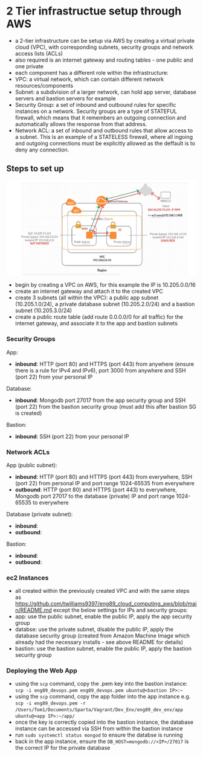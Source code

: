 # 2 Tier infrastructue setup through AWS
- a 2-tier infrastructure can be setup via AWS by creating a virtual private cloud (VPC), with corresponding subnets, security groups and network access lists (ACLs)
- also required is an internet gateway and routing tables - one public and one private
- each component has a different role within the infrastructure:
- VPC: a virtual network, which can contain different network resources/components
- Subnet: a subdivision of a larger network, can hold app server, database servers and bastion servers for example
- Security Group: a set of inbound and outbound rules for specific instances on a network. Security groups are a type of STATEFUL firewall, which means that it remembers an outgoing connection and automatically allows the response from that address.
- Network ACL: a set of inbound and outbound rules that allow access to a subnet. This is an example of a STATELESS firewall, where all ingoing and outgoing connections must be explicitly allowed as the deffault is to deny any connection.

## Steps to set up

![2 tier with AWS](AWS_2tier.png)
- begin by creating a VPC on AWS, for this example the IP is 10.205.0.0/16
- create an internet gateway and attach it to the created VPC
- create 3 subnets (all within the VPC): a public app subnet (10.205.1.0/24), a private database subnet (10.205.2.0/24) and a bastion subnet (10.205.3.0/24)
- create a public route table (add route 0.0.0.0/0 for all traffic) for the internet gateway, and associate it to the app and bastion subnets

### Security Groups

App:
- **inbound**: HTTP (port 80) and HTTPS (port 443) from anywhere (ensure there is a rule for IPv4 and IPv6), port 3000 from anywhere and SSH (port 22) from your personal IP

Database:
- **inbound**: Mongodb port 27017 from the app security group and SSH (port 22) from the bastion security group (must add this after bastion SG is created)

Bastion:
- **inbound**: SSH (port 22) from your personal IP

### Network ACLs

App (public subnet):
- **inbound**: HTTP (port 80) and HTTPS (port 443) from everywhere, SSH (port 22) from personal IP and port range 1024-65535 from everywhere
- **outbound**: HTTP (port 80) and HTTPS (port 443) to everywhere, Mongodb port 27017 to the database (private) IP and port range 1024-65535 to everywhere

Database (private subnet):
- **inbound**:
- **outbound**:

Bastion:
- **inbound**:
- **outbound**:

### ec2 Instances
- all created within the previously created VPC and with the same steps as https://github.com/twilliams9397/eng89_cloud_computing_aws/blob/main/README.md except the below settings for IPs and security groups:
- app: use the public subnet, enable the public IP, apply the app security group
- databse: use the private subnet, disable the public IP, apply the database security group (created from Amazon Machine Image which already had the necessary installs - see above README for details)
- bastion: use the bastion subnet, enable the public IP, apply the bastion security group

### Deploying the Web App
- using the `scp` command, copy the .pem key into the bastion instance: `scp -i eng89_devops.pem eng89_devops.pem ubuntu@<bastion IP>:~`
- using the `scp` command, copy the app folder into the app instance e.g. `scp -i eng89_devops.pem -r /Users/Tom1/Documents/Sparta/Vagrant/Dev_Env/eng89_dev_env/app ubuntu@<app IP>:~/app/`
- once the key is correctly copied into the bastion instance, the database instance can be accessed via SSH from within the bastion instance
- run `sudo systemctl status mongod` to ensure the databse is running
- back in the app instance, ensure the `DB_HOST=mongodb://<IP>/27017` is the correct IP for the private database
